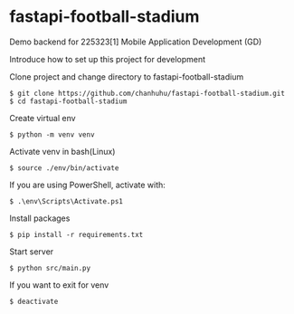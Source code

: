 # fastapi-football-stadium
Demo backend for 225323[1] Mobile Application Development (GD)

Introduce how to set up this project for development

Clone project and change directory to fastapi-football-stadium
```
$ git clone https://github.com/chanhuhu/fastapi-football-stadium.git
$ cd fastapi-football-stadium
```

Create virtual env
```
$ python -m venv venv
```

Activate venv in bash(Linux)
```
$ source ./env/bin/activate
```

If you are using PowerShell, activate with:
```
$ .\env\Scripts\Activate.ps1
```

Install packages
```
$ pip install -r requirements.txt
```

Start server
```
$ python src/main.py
```

If you want to exit for venv
```
$ deactivate
```